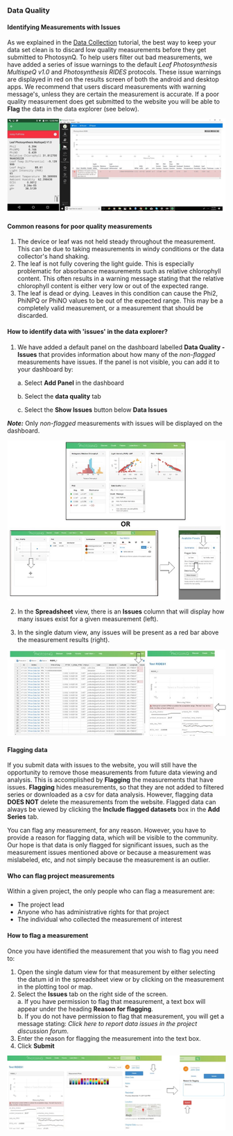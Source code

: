 ### Data Quality

#### Identifying Measurements with Issues

As we explained in the [Data Collection](https://photosynq.org/tutorials/data_collection#submitting-quality-measurements) tutorial, the best way to keep your data set clean is to discard low quality measurements before they get submitted to PhotosynQ. To help users filter out bad measurements, we have added a series of issue warnings to the default *Leaf Photosynthesis MultispeQ v1.0* and *Photosynthesis RIDES* protocols. These issue warnings are displayed in red on the results screen of both the android and desktop apps. We recommend that users discard measurements with warning message's, unless they are certain the measurement is accurate. If a poor quality measurement does get submitted to the website you will be able to **Flag** the data in the data explorer (see below).

![Issue warnings on the android (left) and desktop (right) apps](../images/tutorials/_data_quality_issue_warning_in_apps.jpg)


#### Common reasons for poor quality measurements

1. The device or leaf was not held steady throughout the measurement. This can be due to taking measurements in windy conditions or the data collector's hand shaking.
2. The leaf is not fully covering the light guide. This is especially problematic for absorbance measurements such as relative chlorophyll content. This often results in a warning message stating that the relative chlorophyll content is either very low or out of the expected range.
3. The leaf is dead or dying. Leaves in this condition can cause the Phi2, PhiNPQ or PhiNO values to be out of the expected range. This may be a completely valid measurement, or a measurement that should be discarded.


#### How to identify data with 'issues' in the data explorer?

1. We have added a default panel on the dashboard labelled **Data Quality - Issues** that provides information about how many of the *non-flagged* measurements have issues. If the panel is not visible, you can add it to your dashboard by:

	a. Select **Add Panel** in the dashboard
	
	b. Select the **data quality** tab
	
	c. Select the **Show Issues** button below **Data Issues**
	
***Note:*** Only *non-flagged* measurements with issues will be displayed on the dashboard. 

![Identifying issues on the dashboard](../images/tutorials/_data_quality_dashboard_issues.jpg)


2. In the **Spreadsheet** view, there is an **Issues** column that will display how many issues exist for a given measurement (left).

3. In the single datum view, any issues will be present as a red bar above the measurement results (right).

![Identifying issues in the spreadsheet (left) and single datum view (right)](../images/tutorials/_data_quality_spreadsheet_single_datum.jpg)



#### Flagging data
If you submit data with issues to the website, you will still have the opportunity to remove those measurements from future data viewing and analysis. This is accomplished by **Flagging** the measurements that have issues. **Flagging** hides measurements, so that they are not added to filtered series or downloaded as a csv for data analysis. However, flagging data **DOES NOT** delete the measurements from the website. Flagged data can always be viewed by clicking the **Include flagged datasets** box in the **Add Series** tab. 

You can flag any measurement, for any reason. However, you have to provide a reason for flagging data, which will be visible to the community. Our hope is that data is only flagged for significant issues, such as the measurement issues mentioned above or because a measurement was mislabeled, etc, and not simply because the measurement is an outlier.

#### Who can flag project measurements
Within a given project, the only people who can flag a measurement are:

- The project lead  
- Anyone who has administrative rights for that project  
- The individual who collected the measurement of interest

#### How to flag a measurement
Once you have identified the measurement that you wish to flag you need to:

1. Open the single datum view for that measurement by either selecting the datum id in the spreadsheet view or by clicking on the measurement in the plotting tool or map.
2. Select the **Issues** tab on the right side of the screen.  
a. If you have permission to flag that measurement, a text box will appear under the heading **Reason for flagging**.	
b. If you do not have permission to flag that measurement, you will get a message stating: *Click here to report data issues in the project discussion forum*.
3. Enter the reason for flagging the measurement into the text box. 
4. Click **Submit** 

![Flag data](../images/tutorials/_data_quality_flag_data.jpg)
